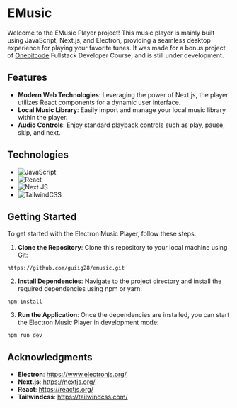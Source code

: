 # EMusic

Welcome to the EMusic Player project! This music player is mainly built using JavaScript, Next.js, and Electron, providing a seamless desktop experience for playing your favorite tunes. It was made for a bonus project of [Onebitcode](https://www.onebitcode.com/) Fullstack Developer Course, and is still under development.

## Features

- **Modern Web Technologies**: Leveraging the power of Next.js, the player utilizes React components for a dynamic user interface.
- **Local Music Library**: Easily import and manage your local music library within the player.
- **Audio Controls**: Enjoy standard playback controls such as play, pause, skip, and next.

## Technologies

- ![JavaScript](https://img.shields.io/badge/javascript-%23323330.svg?style=for-the-badge&logo=javascript&logoColor=%23F7DF1E)
- ![React](https://img.shields.io/badge/react-%2320232a.svg?style=for-the-badge&logo=react&logoColor=%2361DAFB)
- ![Next JS](https://img.shields.io/badge/Next-black?style=for-the-badge&logo=next.js&logoColor=white)
- ![TailwindCSS](https://img.shields.io/badge/tailwindcss-%2338B2AC.svg?style=for-the-badge&logo=tailwind-css&logoColor=white)

## Getting Started

To get started with the Electron Music Player, follow these steps:

1. **Clone the Repository**: Clone this repository to your local machine using Git:

```git
https://github.com/guiig28/emusic.git
```

2. **Install Dependencies**: Navigate to the project directory and install the required dependencies using npm or yarn:

```git
npm install
```

3. **Run the Application**: Once the dependencies are installed, you can start the Electron Music Player in development mode:

```git
npm run dev
```

## Acknowledgments

- **Electron**: https://www.electronjs.org/
- **Next.js**: https://nextjs.org/
- **React**: https://reactjs.org/
- **Tailwindcss**: https://tailwindcss.com/
